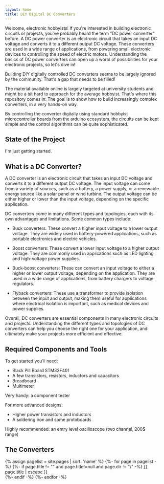 ```yaml
---
layout: home
title: DIY Digital DC Converters
---
```

Welcome, electronic hobbyists! If you're interested in building electronic circuits or projects, you've probably heard the term "DC power converter" before. A DC power converter is an electronic circuit that takes an input DC voltage and converts it to a different output DC voltage. These converters are used in a wide range of applications, from powering small electronic devices to controlling the speed of electric motors. Understanding the basics of DC power converters can open up a world of possibilities for your electronic projects, so let's dive in!

Building DIY digitally controlled DC converters seems to be largely ignored by the community. That's a gap that needs to be filled!

The material available online is largely targeted at university students and might be a bit hard to approach for the average hobbyist. That's where this repository comes in: The goal is to show how to build increasingly complex converters, in a very hands-on way.

By controlling the converter digitally using standard hobbyist microcontroller boards from the arduino ecosystem, the circuits can be kept simple and the control algorithms can be quite sophisticated.

## State of the Project
I'm just getting started.

## What is a DC Converter?
A DC converter is an electronic circuit that takes an input DC voltage and converts it to a different output DC voltage. The input voltage can come from a variety of sources, such as a battery, a power supply, or a renewable energy source like a solar panel or wind turbine. The output voltage can be either higher or lower than the input voltage, depending on the specific application.

DC converters come in many different types and topologies, each with its own advantages and limitations. Some common types include:

* Buck converters: These convert a higher input voltage to a lower output voltage. They are widely used in battery-powered applications, such as portable electronics and electric vehicles.

* Boost converters: These convert a lower input voltage to a higher output voltage. They are commonly used in applications such as LED lighting and high-voltage power supplies.

* Buck-boost converters: These can convert an input voltage to either a higher or lower output voltage, depending on the application. They are used in a wide range of applications, from battery chargers to voltage regulators.

* Flyback converters: These use a transformer to provide isolation between the input and output, making them useful for applications where electrical isolation is important, such as medical devices and power supplies.

Overall, DC converters are essential components in many electronic circuits and projects. Understanding the different types and topologies of DC converters can help you choose the right one for your application, and ultimately make your projects more efficient and effective.

## Required Components and Tools
To get started you'll need:

* Black Pill Board STM32F401
* A few transistors, resistors, inductors and capacitors
* Breadboard
* Multimeter

Very handy: a component tester

For more advanced designs:

* Higher power transistors and inductors
* A soldering iron and some protoboards

Highly recommended: an entry level oscilloscope (two channel, 200$ range)

## The Converters

{% assign pagelist = site.pages | sort: 'name' %}
{%- for page in pagelist -%}
{%- if page.title != "" and page.title!=null and page.dir != "/" -%}
<a class="page-link" href="{{ page.url | relative_url }}">{{ page.title | escape }}</a> <br/>
{%- endif -%}
{%- endfor -%}
